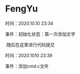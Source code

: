 # FengYu
时间：2020.10.10 23:34 

事件：初始化状态：第一次添加文字

​                                   随后在这里进行代码提交 



时间：2020.1010 23:39

事件：添加cmd.c文件